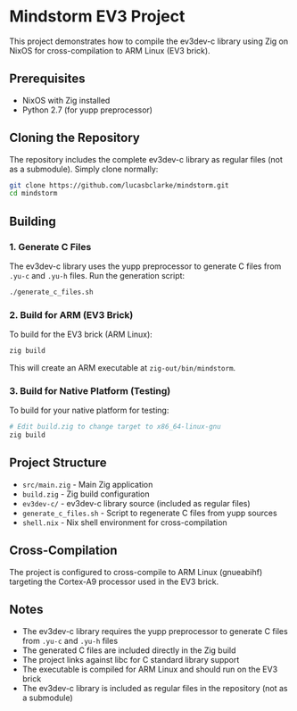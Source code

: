 # Mindstorm EV3 Project

This project demonstrates how to compile the ev3dev-c library using Zig on NixOS for cross-compilation to ARM Linux (EV3 brick).

## Prerequisites

- NixOS with Zig installed
- Python 2.7 (for yupp preprocessor)

## Cloning the Repository

The repository includes the complete ev3dev-c library as regular files (not as a submodule). Simply clone normally:

```bash
git clone https://github.com/lucasbclarke/mindstorm.git
cd mindstorm
```

## Building

### 1. Generate C Files

The ev3dev-c library uses the yupp preprocessor to generate C files from `.yu-c` and `.yu-h` files. Run the generation script:

```bash
./generate_c_files.sh
```

### 2. Build for ARM (EV3 Brick)

To build for the EV3 brick (ARM Linux):

```bash
zig build
```

This will create an ARM executable at `zig-out/bin/mindstorm`.

### 3. Build for Native Platform (Testing)

To build for your native platform for testing:

```bash
# Edit build.zig to change target to x86_64-linux-gnu
zig build
```

## Project Structure

- `src/main.zig` - Main Zig application
- `build.zig` - Zig build configuration
- `ev3dev-c/` - ev3dev-c library source (included as regular files)
- `generate_c_files.sh` - Script to regenerate C files from yupp sources
- `shell.nix` - Nix shell environment for cross-compilation

## Cross-Compilation

The project is configured to cross-compile to ARM Linux (gnueabihf) targeting the Cortex-A9 processor used in the EV3 brick.

## Notes

- The ev3dev-c library requires the yupp preprocessor to generate C files from `.yu-c` and `.yu-h` files
- The generated C files are included directly in the Zig build
- The project links against libc for C standard library support
- The executable is compiled for ARM Linux and should run on the EV3 brick
- The ev3dev-c library is included as regular files in the repository (not as a submodule)